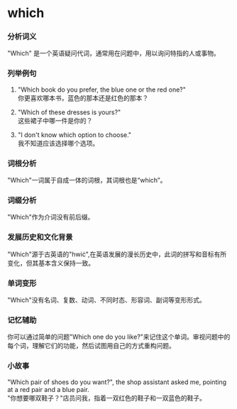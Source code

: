 # which

### 分析词义

  

"Which" 是一个英语疑问代词，通常用在问题中，用以询问特指的人或事物。

  

### 列举例句

  

1.  "Which book do you prefer, the blue one or the red one?"  
    你更喜欢哪本书，蓝色的那本还是红色的那本？
    
      
    
2.  "Which of these dresses is yours?"  
    这些裙子中哪一件是你的？
    
      
    
3.  "I don't know which option to choose."  
    我不知道应该选择哪个选项。
    
      
    

  

### 词根分析

  

"Which"一词属于自成一体的词根，其词根也是“which”。

  

### 词缀分析

  

"Which"作为介词没有前后缀。

  

### 发展历史和文化背景

  

"Which"源于古英语的"hwiċ",在英语发展的漫长历史中，此词的拼写和音标有所变化，但其基本含义保持一致。

  

### 单词变形

  

"Which"没有名词、复数、动词、不同时态、形容词、副词等变形形式。

  

### 记忆辅助

  

你可以通过简单的问题"Which one do you like?"来记住这个单词。审视问题中的每个词，理解它们的功能，然后试图用自己的方式重构问题。

  

### 小故事

  

"Which pair of shoes do you want?", the shop assistant asked me, pointing at a red pair and a blue pair.  
"你想要哪双鞋子？"店员问我，指着一双红色的鞋子和一双蓝色的鞋子。
